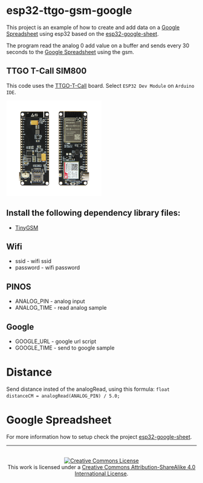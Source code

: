 # esp32-ttgo-gsm-google

This project is an example of how to create and add data on a [Google Spreadsheet][1] using esp32 based on the [esp32-google-sheet][2].

The program read the analog 0 add value on a buffer and sends every 30 seconds to the [Google Spreadsheet][1] using the gsm.

## TTGO T-Call SIM800

This code uses the [TTGO-T-Call][3] board. Select `ESP32 Dev Module` on `Arduino IDE`.

<img src="image/board.jpg" width="50%">

## Install the following dependency library files:
- [TinyGSM](https://github.com/vshymanskyy/TinyGSM)

## Wifi

* ssid - wifi ssid
* password - wifi password

## PINOS

* ANALOG_PIN - analog input
* ANALOG_TIME - read analog sample

## Google

* GOOGLE_URL - google url script
* GOOGLE_TIME - send to google sample

# Distance

Send distance insted of the analogRead, using this formula:
`float distanceCM = analogRead(ANALOG_PIN) / 5.0;`

# Google Spreadsheet

For more information how to setup check the project [esp32-google-sheet][2].

----

<br>
<div align="center">
<a rel="license" href="https://creativecommons.org/licenses/by-sa/4.0/"><img alt="Creative Commons License" style="border-width:0" src="https://i.creativecommons.org/l/by-sa/4.0/88x31.png" /></a><br />This work is licensed under a <a rel="license" href="https://creativecommons.org/licenses/by-sa/4.0/">Creative Commons Attribution-ShareAlike 4.0 International License</a>.
</div>

[1]: https://docs.google.com/spreadsheets/
[2]: https://github.com/ricaun/esp32-google-sheet
[3]: https://github.com/Xinyuan-LilyGO/TTGO-T-Call